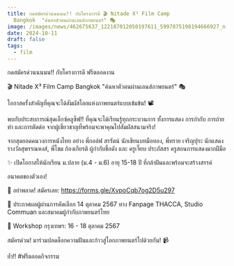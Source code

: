 ```yaml
---
title: กดสมัครด่วนนนนน!! กับโครงการดี 🎬 Nitade X³ Film Camp
  Bangkok  "ค้นหาตัวตนผ่านเลนส์ภาพยนตร์" 🎭
image: /images/news/462675637_122187012050197611_5997875198194666927_n-2.jpg
date: 2024-10-11
draft: false
tags:
  - film
---
```

กดสมัครด่วนนนนน!! กับโครงการดี ฟรีตลอดงาน

🎬 Nitade X³ Film Camp Bangkok  "ค้นหาตัวตนผ่านเลนส์ภาพยนตร์" 🎭



โอกาสครั้งสำคัญที่คุณจะได้สัมผัสโลกแห่งภาพยนตร์แบบเข้มข้น! 📽️

 พบกับประสบการณ์สุดเอ็กซ์คลูซีฟ!! ที่คุณจะได้เรียนรู้ทุกกระบวนการ ทั้งการแสดง การกำกับ การถ่ายทำ และการตัดต่อ  จากผู้เชี่ยวชาญที่พร้อมจะพาคุณไปสัมผัสสนามจริง!



จากสุดยอดคนวงการหนังไทย อย่าง พี่กอล์ฟ สรรัตน์ นักเขียนบทมือทอง, พี่ทราย เจริญปุระ นักแสดงรางวัลสุพรรณหงส์, พี่โขม ก้องเกียรติ ผู้กำกับชื่อดัง และ ครูเจี๊ยบ ประภัสสร ครูสอนการแสดงมากฝีมือ



✨ เปิดโอกาสให้นักเรียน ม.ปลาย (ม.4 - ม.6) อายุ 15-18 ปี ที่กล้าฝันและพร้อมจะสร้างสรรค์

อนาคตของตัวเอง!



🚨 อย่าพลาด! สมัครเลย: https://forms.gle/XvpoCqb7og2D5u297



📌 ประกาศผลผู้ผ่านการคัดเลือก 14 ตุลาคม 2567 ทาง Fanpage THACCA, Studio Commuan และสมาคมผู้กำกับภาพยนตร์ไทย

📍 Workshop กรุงเทพฯ: 16 - 18 ตุลาคม 2567

สมัครด่วน!  มาร่วมปลดล็อกความฝันและก้าวสู่โลกภาพยนตร์ไปด้วยกัน! 📹



ย้ำ!! #ฟรีตลอดกิจกรรม
